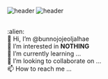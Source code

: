 ![header](https://capsule-render.vercel.app/api?color=auto&type=transparent&height=250&text=Ctrl+c,%20Ctrl\+v%20Artist&fontSize=70&fontColor=FF5E00&fontAlignY=50&fontAlign=50&animation=twinkling)
![header](https://capsule-render.vercel.app/api?type=rect&color=30363D&height=0.8)

                    



<br>
:alien: <br>
👋 Hi, I’m @bunnojojeoljalhae <br>
👀 I’m interested in <b>NOTHING</b> <br>
🌱 I’m currently learning ... <br>
💞️ I’m looking to collaborate on ... <br>
📫 How to reach me ... <br>



<!---
bunnojojeoljalhae/bunnojojeoljalhae is a ✨ special ✨ repository because its `README.md` (this file) appears on your GitHub profile.
You can click the Preview link to take a look at your changes.
--->
